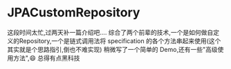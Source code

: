 # JPACustomRepository
这段时间太忙,过两天补一篇介绍吧....
综合了两个前辈的技术,一个是如何做自定义的Repository,一个是链式调用法将 specification 的各个方法串起来使用(这个其实就是个思路指引,倒也不难实现)
稍微写了一个简单的 Demo,还有一些"高级使用方法",😄 总得有点黑科技
